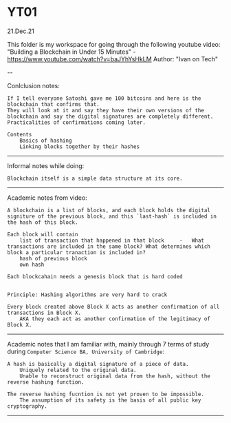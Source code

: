 # YT01

21.Dec.21

This folder is my workspace for going through the following youtube video:
"Building a Blockchain in Under 15 Minutes" - https://www.youtube.com/watch?v=baJYhYsHkLM
Author: "Ivan on Tech"


--


Conlclusion notes:

    If I tell everyone Satoshi gave me 100 bitcoins and here is the blockchain that confirms that.
    They will look at it and say they have their own versions of the blockchain and say the digital signatures are completely different.
    Practicalities of confirmations coming later.

    Contents
        Basics of hashing
        Linking blocks together by their hashes


----


Informal notes while doing:

    Blockchain itself is a simple data structure at its core.
    

----


Academic notes from video:

    A blockchain is a list of blocks, and each block holds the digital signiture of the previous block, and this `last-hash` is included in the hash of this block.

    Each block will contain
        list of transaction that happened in that block     -   What transactions are included in the same block? What determines which block a particular tranaction is included in?
        hash of previous block
        own hash

    Each blockcahain needs a genesis block that is hard coded


    Principle: Hashing algorithms are very hard to crack

    Every block created above Block X acts as another confirmation of all transactions in Block X.
        AKA they each act as another confirmation of the legitimacy of Block X. 


----


Academic notes that I am familiar with, mainly through 7 terms of study during `Computer Science BA, University of Cambridge`:

    A hash is basically a digital signature of a piece of data.
        Uniquely related to the original data.
        Unable to reconstruct original data from the hash, without the reverse hashing function.

    The reverse hashing fucntion is not yet proven to be impossible.
        The assumption of its safety is the basis of all public key cryptography.


----